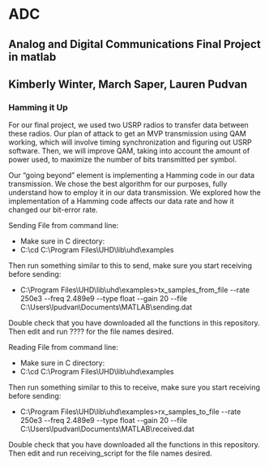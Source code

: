 # ADC

## Analog and Digital Communications Final Project in matlab
## Kimberly Winter, March Saper, Lauren Pudvan
### Hamming it Up

For our final project, we used two USRP radios to transfer data between these radios. Our plan of attack to get an MVP transmission using QAM working, which will involve timing synchronization and figuring out USRP software. Then, we will improve QAM, taking into account the amount of power used, to maximize the number of bits transmitted per symbol.


Our “going beyond” element is implementing a Hamming code in our data transmission. We chose the best algorithm for our purposes, fully understand how to employ it in our data transmission. We explored how the implementation of a Hamming code affects our data rate and how it changed our bit-error rate. 


Sending File from command line:
- Make sure in C directory: 
- C:\cd C:\Program Files\UHD\lib\uhd\examples

Then run something similar to this to send, make sure you start receiving before sending:
- C:\Program Files\UHD\lib\uhd\examples>tx_samples_from_file --rate 250e3 --freq 2.489e9 --type float --gain 20 --file C:\Users\lpudvan\Documents\MATLAB\sending.dat

Double check that you have downloaded all the functions in this repository. Then edit and run ???? for the file names desired.


Reading File from command line:
- Make sure in C directory: 
- C:\cd C:\Program Files\UHD\lib\uhd\examples

Then run something similar to this to receive, make sure you start receiving before sending:
- C:\Program Files\UHD\lib\uhd\examples>rx_samples_to_file --rate 250e3 --freq 2.489e9 --type float --gain 20 --file C:\Users\lpudvan\Documents\MATLAB\received.dat

Double check that you have downloaded all the functions in this repository. Then edit and run receiving_script for the file names desired.


